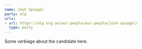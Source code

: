 ```yaml
---
name: Josh Spiegel
party: alp
urls:
- url: https://alp.org.au/our-people/our-people/josh-spiegel/
  type: party
---
```

Some verbiage about the candidate here.
